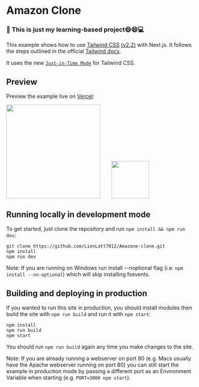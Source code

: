 # Amazon Clone 
### 🚨 This is just my learning-based project:smile::smile::computer:

This example shows how to use [Tailwind CSS](https://tailwindcss.com/) [(v2.2)](https://blog.tailwindcss.com/tailwindcss-2-2) with Next.js. It follows the steps outlined in the official [Tailwind docs](https://tailwindcss.com/docs/guides/nextjs).

It uses the new [`Just-in-Time Mode`](https://tailwindcss.com/docs/just-in-time-mode) for Tailwind CSS.

## Preview

Preview the example live on [Vercel](https://amazone-clone-omega.vercel.app):


[<div><img src="https://images.squarespace-cdn.com/content/v1/56e9cd4740261d5608e6ead0/1516265102055-SE87DVAY9Z7BL014XVSR/amazon-store-button.png" width=250 style="padding-right:30px" ><img src="https://encrypted-tbn0.gstatic.com/images?q=tbn:ANd9GcQXG1ZM7Lo3rVeTEq1hnw3KE8cRCcKh0oUp2H5RN185fWhsrAcLZaSg4i5w6dfFLHuwN5M&usqp=CAU" width=100 ></div>](https://amazone-clone-omega.vercel.app/)


## Running locally in development mode

To get started, just clone the repository and run `npm install && npm run dev`:

    git clone https://github.com/LinnLatt7012/Amazone-clone.git
    npm install
    npm run dev

Note: If you are running on Windows run install --noptional flag (i.e. `npm install --no-optional`) which will skip installing fsevents.

## Building and deploying in production

If you wanted to run this site in production, you should install modules then build the site with `npm run build` and run it with `npm start`:

    npm install
    npm run build
    npm start

You should run `npm run build` again any time you make changes to the site.

Note: If you are already running a webserver on port 80 (e.g. Macs usually have the Apache webserver running on port 80) you can still start the example in production mode by passing a different port as an Environment Variable when starting (e.g. `PORT=3000 npm start`).


